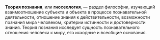 **Теория познания**, или **гносеология**, — раздел философии, изучающий взаимоотношение субъекта и объекта в процессе познавательной деятельности, отношение знания к действительности, возможности познания мира человеком, критерии истинности и достоверности знания. Теория познания исследует сущность познавательного отношения человека к миру, его исходные и всеобщие основания.